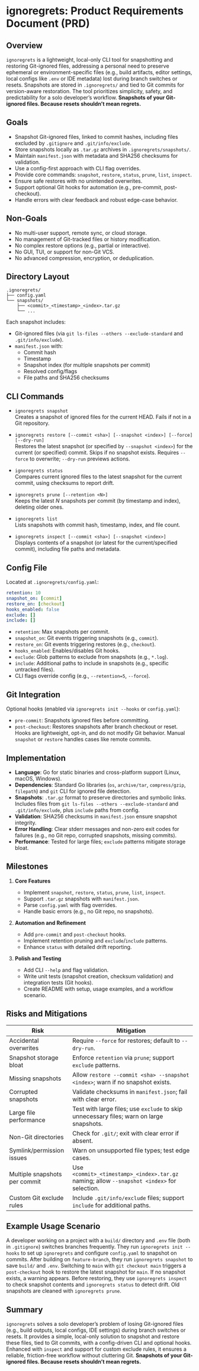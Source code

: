 # ignoregrets: Product Requirements Document (PRD)

## Overview

`ignoregrets` is a lightweight, local-only CLI tool for snapshotting and restoring Git-ignored files, addressing a personal need to preserve ephemeral or environment-specific files (e.g., build artifacts, editor settings, local configs like `.env` or IDE metadata) lost during branch switches or resets. Snapshots are stored in `.ignoregrets/` and tied to Git commits for version-aware restoration. The tool prioritizes simplicity, safety, and predictability for a solo developer’s workflow. **Snapshots of your Git-ignored files. Because resets shouldn’t mean regrets.**

## Goals

- Snapshot Git-ignored files, linked to commit hashes, including files excluded by `.gitignore` and `.git/info/exclude`.
- Store snapshots locally as `.tar.gz` archives in `.ignoregrets/snapshots/`.
- Maintain `manifest.json` with metadata and SHA256 checksums for validation.
- Use a config-first approach with CLI flag overrides.
- Provide core commands: `snapshot`, `restore`, `status`, `prune`, `list`, `inspect`.
- Ensure safe restores with no unintended overwrites.
- Support optional Git hooks for automation (e.g., pre-commit, post-checkout).
- Handle errors with clear feedback and robust edge-case behavior.

## Non-Goals

- No multi-user support, remote sync, or cloud storage.
- No management of Git-tracked files or history modification.
- No complex restore options (e.g., partial or interactive).
- No GUI, TUI, or support for non-Git VCS.
- No advanced compression, encryption, or deduplication.

## Directory Layout

```
.ignoregrets/
├── config.yaml
└── snapshots/
    ├── <commit>_<timestamp>_<index>.tar.gz
    └── ...
```

Each snapshot includes:
- Git-ignored files (via `git ls-files --others --exclude-standard` and `.git/info/exclude`).
- `manifest.json` with:
  - Commit hash
  - Timestamp
  - Snapshot index (for multiple snapshots per commit)
  - Resolved config/flags
  - File paths and SHA256 checksums

## CLI Commands

- `ignoregrets snapshot`  
  Creates a snapshot of ignored files for the current HEAD. Fails if not in a Git repository.

- `ignoregrets restore [--commit <sha>] [--snapshot <index>] [--force] [--dry-run]`  
  Restores the latest snapshot (or specified by `--snapshot <index>`) for the current (or specified) commit. Skips if no snapshot exists. Requires `--force` to overwrite; `--dry-run` previews actions.

- `ignoregrets status`  
  Compares current ignored files to the latest snapshot for the current commit, using checksums to report drift.

- `ignoregrets prune [--retention <N>]`  
  Keeps the latest *N* snapshots per commit (by timestamp and index), deleting older ones.

- `ignoregrets list`  
  Lists snapshots with commit hash, timestamp, index, and file count.

- `ignoregrets inspect [--commit <sha>] [--snapshot <index>]`  
  Displays contents of a snapshot (or latest for the current/specified commit), including file paths and metadata.

## Config File

Located at `.ignoregrets/config.yaml`:

```yaml
retention: 10
snapshot_on: [commit]
restore_on: [checkout]
hooks_enabled: false
exclude: []
include: []
```

- `retention`: Max snapshots per commit.
- `snapshot_on`: Git events triggering snapshots (e.g., `commit`).
- `restore_on`: Git events triggering restores (e.g., `checkout`).
- `hooks_enabled`: Enables/disables Git hooks.
- `exclude`: Glob patterns to exclude from snapshots (e.g., `*.log`).
- `include`: Additional paths to include in snapshots (e.g., specific untracked files).
- CLI flags override config (e.g., `--retention=5`, `--force`).

## Git Integration

Optional hooks (enabled via `ignoregrets init --hooks` or `config.yaml`):
- `pre-commit`: Snapshots ignored files before committing.
- `post-checkout`: Restores snapshots after branch checkout or reset.
Hooks are lightweight, opt-in, and do not modify Git behavior. Manual `snapshot` or `restore` handles cases like remote commits.

## Implementation

- **Language**: Go for static binaries and cross-platform support (Linux, macOS, Windows).
- **Dependencies**: Standard Go libraries (`os`, `archive/tar`, `compress/gzip`, `filepath`) and `git` CLI for ignored file detection.
- **Snapshots**: `.tar.gz` format to preserve directories and symbolic links. Includes files from `git ls-files --others --exclude-standard` and `.git/info/exclude`, plus `include` paths from config.
- **Validation**: SHA256 checksums in `manifest.json` ensure snapshot integrity.
- **Error Handling**: Clear stderr messages and non-zero exit codes for failures (e.g., no Git repo, corrupted snapshots, missing commits).
- **Performance**: Tested for large files; `exclude` patterns mitigate storage bloat.

## Milestones

1. **Core Features**  
   - Implement `snapshot`, `restore`, `status`, `prune`, `list`, `inspect`.  
   - Support `.tar.gz` snapshots with `manifest.json`.  
   - Parse `config.yaml` with flag overrides.  
   - Handle basic errors (e.g., no Git repo, no snapshots).

2. **Automation and Refinement**  
   - Add `pre-commit` and `post-checkout` hooks.  
   - Implement retention pruning and `exclude`/`include` patterns.  
   - Enhance `status` with detailed drift reporting.

3. **Polish and Testing**  
   - Add CLI `--help` and flag validation.  
   - Write unit tests (snapshot creation, checksum validation) and integration tests (Git hooks).  
   - Create README with setup, usage examples, and a workflow scenario.

## Risks and Mitigations

| Risk | Mitigation |
|------|------------|
| Accidental overwrites | Require `--force` for restores; default to `--dry-run`. |
| Snapshot storage bloat | Enforce `retention` via `prune`; support `exclude` patterns. |
| Missing snapshots | Allow `restore --commit <sha> --snapshot <index>`; warn if no snapshot exists. |
| Corrupted snapshots | Validate checksums in `manifest.json`; fail with clear error. |
| Large file performance | Test with large files; use `exclude` to skip unnecessary files; warn on large snapshots. |
| Non-Git directories | Check for `.git/`; exit with clear error if absent. |
| Symlink/permission issues | Warn on unsupported file types; test edge cases. |
| Multiple snapshots per commit | Use `<commit>_<timestamp>_<index>.tar.gz` naming; allow `--snapshot <index>` for selection. |
| Custom Git exclude rules | Include `.git/info/exclude` files; support `include` for additional paths. |

## Example Usage Scenario

A developer working on a project with a `build/` directory and `.env` file (both in `.gitignore`) switches branches frequently. They run `ignoregrets init --hooks` to set up `ignoregrets` and configure `config.yaml` to snapshot on commits. After building on `feature-branch`, they run `ignoregrets snapshot` to save `build/` and `.env`. Switching to `main` with `git checkout main` triggers a `post-checkout` hook to restore the latest snapshot for `main`. If no snapshot exists, a warning appears. Before restoring, they use `ignoregrets inspect` to check snapshot contents and `ignoregrets status` to detect drift. Old snapshots are cleaned with `ignoregrets prune`.

## Summary

`ignoregrets` solves a solo developer’s problem of losing Git-ignored files (e.g., build outputs, local configs, IDE settings) during branch switches or resets. It provides a simple, local-only solution to snapshot and restore these files, tied to Git commits, with a config-driven CLI and optional hooks. Enhanced with `inspect` and support for custom exclude rules, it ensures a reliable, friction-free workflow without cluttering Git. **Snapshots of your Git-ignored files. Because resets shouldn’t mean regrets.**
